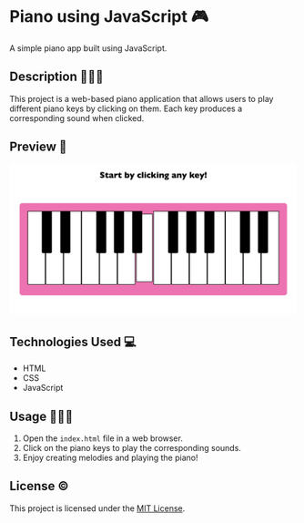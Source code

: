 # Piano using JavaScript 🎮

A simple piano app built using JavaScript.

## Description 👩🏻‍💻

This project is a web-based piano application that allows users to play different piano keys by clicking on them. Each key produces a corresponding sound when clicked.

## Preview 👀

![Piano App Preview](screenshot.jpg)

## Technologies Used 💻

- HTML
- CSS
- JavaScript

## Usage 🤷🏻‍♀️

1. Open the `index.html` file in a web browser.
2. Click on the piano keys to play the corresponding sounds.
3. Enjoy creating melodies and playing the piano!

## License ©️

This project is licensed under the [MIT License](LICENSE).
